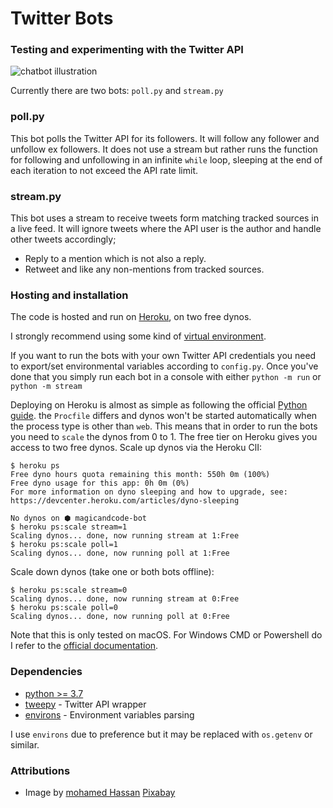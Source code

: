 # Twitter Bots
### Testing and experimenting with the Twitter API
![chatbot illustration](/../master/twitter-bots.png?raw=true "chatbot repository decorative illustration")

Currently there are two bots: `poll.py` and `stream.py`
### poll.py
This bot polls the Twitter API for its followers. It will follow any follower and unfollow ex followers.
It does not use a stream but rather runs the function for following and unfollowing in an infinite `while` loop, sleeping at the end of each iteration to not exceed the API rate limit.

### stream.py
This bot uses a stream to receive tweets form matching tracked sources in a live feed. It will ignore tweets where the API user is the author and handle other tweets accordingly;
* Reply to a mention which is not also a reply.
* Retweet and like any non-mentions from tracked sources.

### Hosting and installation
The code is hosted and run on [Heroku](https://heroku.com/), on two free dynos.

I strongly recommend using some kind of [virtual environment](https://docs.python.org/3/tutorial/venv.html).

If you want to run the bots with your own Twitter API credentials you need to export/set environmental variables according to `config.py`.
Once you've done that you simply run each bot in a console with either `python -m run` or `python -m stream`

Deploying on Heroku is almost as simple as following the official [Python guide](https://devcenter.heroku.com/articles/getting-started-with-python).
the `Procfile` differs and dynos won't be started automatically when the process type is other than `web`.
This means that in order to run the bots you need to `scale` the dynos from 0 to 1. The free tier on Heroku gives you access to two free dynos.
Scale up dynos via the Heroku ClI:
```
$ heroku ps
Free dyno hours quota remaining this month: 550h 0m (100%)
Free dyno usage for this app: 0h 0m (0%)
For more information on dyno sleeping and how to upgrade, see:
https://devcenter.heroku.com/articles/dyno-sleeping

No dynos on ⬢ magicandcode-bot
$ heroku ps:scale stream=1
Scaling dynos... done, now running stream at 1:Free
$ heroku ps:scale poll=1
Scaling dynos... done, now running poll at 1:Free
```

Scale down dynos (take one or both bots offline):
```
$ heroku ps:scale stream=0
Scaling dynos... done, now running stream at 0:Free
$ heroku ps:scale poll=0
Scaling dynos... done, now running poll at 0:Free
```

Note that this is only tested on macOS. For Windows CMD or Powershell do I refer to the [official documentation](https://devcenter.heroku.com/articles/getting-started-with-python).


### Dependencies
* [python >= 3.7](https://www.python.org/downloads/)
* [tweepy](http://www.tweepy.org/) - Twitter API wrapper
* [environs](https://pypi.org/project/environs/) - Environment variables parsing

I use `environs` due to preference but it may be replaced with `os.getenv` or similar.

### Attributions
* Image by [mohamed Hassan](https://pixabay.com/users/mohamed_hassan-5229782/?utm_source=link-attribution&amp;utm_medium=referral&amp;utm_campaign=image&amp;utm_content=3589528) [Pixabay](https://pixabay.com/?utm_source=link-attribution&amp;utm_medium=referral&amp;utm_campaign=image&amp;utm_content=3589528)
